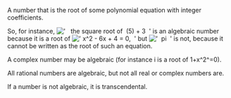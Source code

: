 A number that is the root of some polynomial equation with integer
coefficients.

So, for instance,
!['   the square root of  (5) + 3  '](../dictionary/equation_images/2428.1..png)
is an algebraic number because it is a root of
![' x\^2 - 6x + 4 = 0,  '](../dictionary/equation_images/2428.2..png)
but !['  pi  '](../dictionary/equation_images/2428.3..png) is not,
because it cannot be written as the root of such an equation.

A complex number may be algebraic (for instance i is a root of
1+x^2^=0).

All rational numbers are algebraic, but not all real or complex numbers
are.

If a number is not algebraic, it is transcendental.
